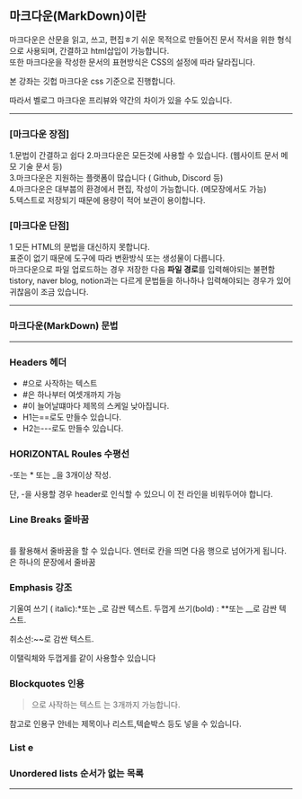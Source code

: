 

## 마크다운(MarkDown)이란

마크다운은 산문을 읽고, 쓰고, 편집ㅎ기 쉬운 목적으로 만들어진 문서 작서을 위한 형식으로 사용되며, 간결하고 html삽입이 가능합니다.        
또한 마크다운을 작성한 문서의 표현방식은 CSS의 설정에 따라 달라집니다.    

본 강좌는 깃헙 마크다운 css 기준으로 진행합니다.    

따라서 벨로그 마크다운 프리뷰와 약간의 차이가 있을 수도 있습니다.
* * *
### [마크다운 장점]
1.문법이 간결하고 쉽다
2.마크다운은 모든것에 사용할 수 있습니다. (웹사이트 문서 메모 기술 문서 등)    
3.마크다운은 지원하는 플랫폼이 많습니다 ( Github, Discord 등)    
4.마크다운은 대부붑의 환경에서 편집, 작성이 가능합니다. (메모장에서도 가능)  
5.텍스트로 저장되기 때문에 용량이 적어 보관이 용이합니다.     

### [마크다운 단점]
1 모든 HTML의 문법을 대신하지 못합니다.   
 표준이 없기 때문에 도구에 따라 변환방식 또는 생성물이 다릅니다.    
 마크다운으로 파일 업로드하는 경우 저장한 다음 **파일 경로**를 입력해야되는 불편함   
 tistory, naver blog, notion과는 다르게 문법들을 하나하나 입력해야되는 경우가 있어 귀찮음이 조금 있습니다.    
 * * *
 
 ### 마크다운(MarkDown) 문법
 * * *
 
 ### Headers 헤더
* #으로 사작하는 텍스트
* #은 하나부터 여셋개까지 가능
* #이 늘어날떄마다 제목의 스케일 낮아집니다.
* H1는==로도 만들수 있습니다.
* H2는---로도 만들수 있습니다.      

 ### HORIZONTAL Roules 수평선

 -또는 * 또는 _을 3개이상 작성.        

 단, -을 사용할 경우 header로 인식할 수 있으니 이 전 라인을 비워두어야 합니다.

 ### Line Breaks 줄바꿈
 <br>를 활용해서 줄바꿈을 할 수 있습니다.
 엔터로 칸을 띄면 다음 행으로 넘어가게 됩니다. <br>은 하나의 문장에서 줄바꿈    
 

 ### Emphasis 강조
 기울여 쓰기 ( italic):*또는 _로 감싼 텍스트.
 두껍게 쓰기(bold) : **또는 __로 감싼 텍스트.    
 
 취소선:~~로 감싼 텍스트.   
 
 이탤릭체와 두껍게를 같이 사용할수 있습니다
 
 
  ### Blockquotes 인용
 >으로 사작하는 텍스트
 >는 3개까지 가능합니다.
     
 참고로 인용구 안네는 제목이나 리스트,텍슽박스 등도 넣을 수 있습니다.
 
 
   ### List e
     
   ### Unordered lists 순서가 없는 목록
     
     
---




 
 










 



